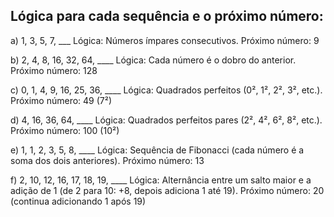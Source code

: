 
## Lógica para cada sequência e o próximo número:

a) 1, 3, 5, 7, ___
Lógica: Números ímpares consecutivos.
Próximo número: 9

b) 2, 4, 8, 16, 32, 64, ____
Lógica: Cada número é o dobro do anterior.
Próximo número: 128

c) 0, 1, 4, 9, 16, 25, 36, ____
Lógica: Quadrados perfeitos (0², 1², 2², 3², etc.).
Próximo número: 49 (7²)

d) 4, 16, 36, 64, ____
Lógica: Quadrados perfeitos pares (2², 4², 6², 8², etc.).
Próximo número: 100 (10²)

e) 1, 1, 2, 3, 5, 8, ____
Lógica: Sequência de Fibonacci (cada número é a soma dos dois anteriores).
Próximo número: 13

f) 2, 10, 12, 16, 17, 18, 19, ____
Lógica: Alternância entre um salto maior e a adição de 1 (de 2 para 10: +8, depois adiciona 1 até 19).
Próximo número: 20 (continua adicionando 1 após 19)